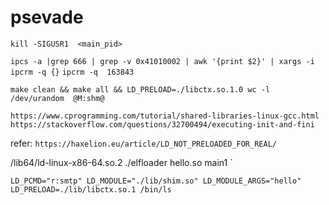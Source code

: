 # psevade

 `kill -SIGUSR1  <main_pid>`

`ipcs -a |grep 666 | grep -v 0x41010002 | awk '{print $2}' | xargs -i ipcrm -q {}`
`ipcrm -q  163843`

`make clean && make all && LD_PRELOAD=./libctx.so.1.0 wc -l /dev/urandom  @M:shm@`

`https://www.cprogramming.com/tutorial/shared-libraries-linux-gcc.html`
`https://stackoverflow.com/questions/32700494/executing-init-and-fini`

refer:
`https://haxelion.eu/article/LD_NOT_PRELOADED_FOR_REAL/`


 /lib64/ld-linux-x86-64.so.2  ./elfloader  hello.so  main1 `

`LD_PCMD="r:smtp" LD_MODULE="./lib/shim.so" LD_MODULE_ARGS="hello" LD_PRELOAD=./lib/libctx.so.1 /bin/ls`
